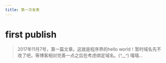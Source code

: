 ```yaml
---
title: 第一次发表
---
```

# first publish
> 2017年11月7号，第一篇文章。这就是程序界的hello world！暂时域名先不改了吧，等博客相对完善一点之后在考虑绑定域名。(*^__^*) 嘻嘻…




